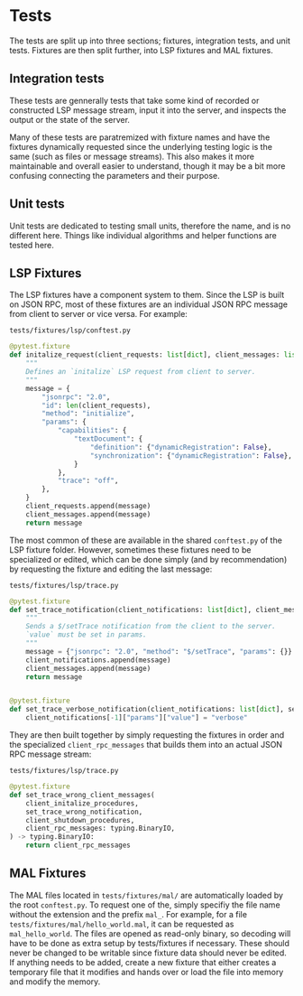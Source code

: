 # Tests

The tests are split up into three sections; fixtures, integration tests, and unit tests. Fixtures
are then split further, into LSP fixtures and MAL fixtures.

## Integration tests

These tests are gennerally tests that take some kind of recorded or constructed LSP message stream,
input it into the server, and inspects the output or the state of the server.

Many of these tests are paratremized with fixture names and have the fixtures dynamically requested
since the underlying testing logic is the same (such as files or message streams). This also makes
it more maintainable and overall easier to understand, though it may be a bit more confusing
connecting the parameters and their purpose.

## Unit tests

Unit tests are dedicated to testing small units, therefore the name, and is no different here.
Things like individual algorithms and helper functions are tested here.

## LSP Fixtures

The LSP fixtures have a component system to them. Since the LSP is built on JSON RPC, most of these
fixtures are an individual JSON RPC message from client to server or vice versa. For example:

`tests/fixtures/lsp/conftest.py`
```py
@pytest.fixture
def initalize_request(client_requests: list[dict], client_messages: list[dict]) -> dict:
    """
    Defines an `initalize` LSP request from client to server.
    """
    message = {
        "jsonrpc": "2.0",
        "id": len(client_requests),
        "method": "initialize",
        "params": {
            "capabilities": {
                "textDocument": {
                    "definition": {"dynamicRegistration": False},
                    "synchronization": {"dynamicRegistration": False},
                }
            },
            "trace": "off",
        },
    }
    client_requests.append(message)
    client_messages.append(message)
    return message
```

The most common of these are available in the shared `conftest.py` of the LSP fixture folder.
However, sometimes these fixtures need to be specialized or edited, which can be done simply
(and by recommendation) by requesting the fixture and editing the last message:

`tests/fixtures/lsp/trace.py`
```py
@pytest.fixture
def set_trace_notification(client_notifications: list[dict], client_messages: list[dict]) -> dict:
    """
    Sends a $/setTrace notification from the client to the server.
    `value` must be set in params.
    """
    message = {"jsonrpc": "2.0", "method": "$/setTrace", "params": {}}
    client_notifications.append(message)
    client_messages.append(message)
    return message


@pytest.fixture
def set_trace_verbose_notification(client_notifications: list[dict], set_trace_notification):
    client_notifications[-1]["params"]["value"] = "verbose"
```

They are then built together by simply requesting the fixtures in order and the specialized
`client_rpc_messages` that builds them into an actual JSON RPC message stream:

`tests/fixtures/lsp/trace.py`
```py
@pytest.fixture
def set_trace_wrong_client_messages(
    client_initalize_procedures,
    set_trace_wrong_notification,
    client_shutdown_procedures,
    client_rpc_messages: typing.BinaryIO,
) -> typing.BinaryIO:
    return client_rpc_messages
```

## MAL Fixtures

The MAL files located in `tests/fixtures/mal/` are automatically loaded by the root `conftest.py`.
To request one of the, simply specifiy the file name without the extension and the prefix `mal_`.
For example, for a file `tests/fixtures/mal/hello_world.mal`, it can be requested as
`mal_hello_world`. The files are opened as read-only binary, so decoding will have to be done as
extra setup by tests/fixtures if necessary. These should never be changed to be writable since
fixture data should never be edited. If anything needs to be added, create a new fixture that
either creates a temporary file that it modifies and hands over or load the file into memory and
modify the memory.
